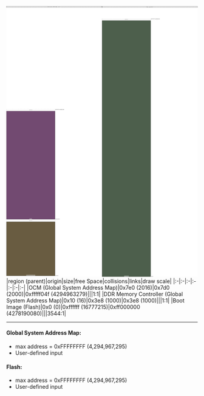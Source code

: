 ![memory map diagram](A3_region_freespace_exceeds_height-higher_maxaddress_set_diagram.png)
|region (parent)|origin|size|free Space|collisions|links|draw scale|
|:-|:-|:-|:-|:-|:-|:-|
|<span style='color:(68, 15, 67)'>OCM (Global System Address Map)</span>|0x7e0 (2016)|0x7d0 (2000)|0xfffff04f (4294963279)|||1:1|
|<span style='color:(56, 39, 2)'>DDR Memory Controller (Global System Address Map)</span>|0x10 (16)|0x3e8 (1000)|0x3e8 (1000)|||1:1|
|<span style='color:(18, 42, 17)'>Boot Image (Flash)</span>|0x0 (0)|0xffffff (16777215)|0xff000000 (4278190080)|||3544:1|

---
#### Global System Address Map:
- max address = 0xFFFFFFFF (4,294,967,295)
- User-defined input
#### Flash:
- max address = 0xFFFFFFFF (4,294,967,295)
- User-defined input